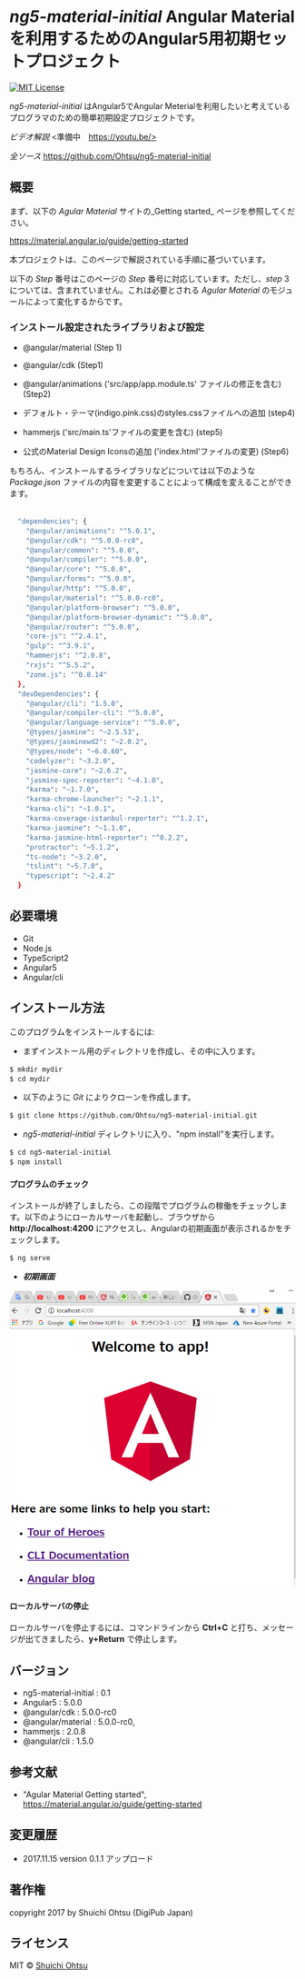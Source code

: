 
# _ng5-material-initial_ Angular Materialを利用するためのAngular5用初期セットプロジェクト
[![MIT License](http://img.shields.io/badge/license-MIT-blue.svg?style=flat)](LICENSE)


_ng5-material-initial_ はAngular5でAngular Meterialを利用したいと考えているプログラマのための簡単初期設定プロジェクトです。

_ビデオ解説_
<準備中　https://youtu.be/>

_全ソース_
<https://github.com/Ohtsu/ng5-material-initial>

## 概要 
    
まず、以下の _Agular Material_ サイトの_Getting started_ ページを参照してください。 
    
<https://material.angular.io/guide/getting-started>
 
本プロジェクトは、このページで解説されている手順に基づいています。 

以下の _Step_ 番号はこのページの _Step_ 番号に対応しています。ただし、_step_ 3については、含まれていません。これは必要とされる _Agular Material_ のモジュールによって変化するからです。

### インストール設定されたライブラリおよび設定 

   - @angular/material (Step 1)

   - @angular/cdk (Step1)

   - @angular/animations ('src/app/app.module.ts' ファイルの修正を含む) (Step2)

   - デフォルト・テーマ(indigo.pink.css)のstyles.cssファイルへの追加 (step4)

   - hammerjs ('src/main.ts'ファイルの変更を含む) (step5)

   - 公式のMaterial Design Iconsの追加 ('index.html'ファイルの変更) (Step6) 


 もちろん、インストールするライブラリなどについては以下のような _Package.json_ ファイルの内容を変更することによって構成を変えることができます。

```bash

  "dependencies": {
    "@angular/animations": "^5.0.1",
    "@angular/cdk": "^5.0.0-rc0",
    "@angular/common": "^5.0.0",
    "@angular/compiler": "^5.0.0",
    "@angular/core": "^5.0.0",
    "@angular/forms": "^5.0.0",
    "@angular/http": "^5.0.0",
    "@angular/material": "^5.0.0-rc0",
    "@angular/platform-browser": "^5.0.0",
    "@angular/platform-browser-dynamic": "^5.0.0",
    "@angular/router": "^5.0.0",
    "core-js": "^2.4.1",
    "gulp": "^3.9.1",
    "hammerjs": "^2.0.8",
    "rxjs": "^5.5.2",
    "zone.js": "^0.8.14"
  },
  "devDependencies": {
    "@angular/cli": "1.5.0",
    "@angular/compiler-cli": "^5.0.0",
    "@angular/language-service": "^5.0.0",
    "@types/jasmine": "~2.5.53",
    "@types/jasminewd2": "~2.0.2",
    "@types/node": "~6.0.60",
    "codelyzer": "~3.2.0",
    "jasmine-core": "~2.6.2",
    "jasmine-spec-reporter": "~4.1.0",
    "karma": "~1.7.0",
    "karma-chrome-launcher": "~2.1.1",
    "karma-cli": "~1.0.1",
    "karma-coverage-istanbul-reporter": "^1.2.1",
    "karma-jasmine": "~1.1.0",
    "karma-jasmine-html-reporter": "^0.2.2",
    "protractor": "~5.1.2",
    "ts-node": "~3.2.0",
    "tslint": "~5.7.0",
    "typescript": "~2.4.2"
  }


```

## 必要環境

   - Git
   - Node.js
   - TypeScript2
   - Angular5
   - Angular/cli



## インストール方法

このプログラムをインストールするには:

   - まずインストール用のディレクトリを作成し、その中に入ります。

```bash
$ mkdir mydir
$ cd mydir
```
   - 以下のように _Git_ によりクローンを作成します。

```bash
$ git clone https://github.com/Ohtsu/ng5-material-initial.git
```

   -  _ng5-material-initial_ ディレクトリに入り、"npm install"を実行します。

```bash
$ cd ng5-material-initial
$ npm install 
```


#### プログラムのチェック

インストールが終了しましたら、この段階でプログラムの稼働をチェックします。以下のようにローカルサーバを起動し、ブラウザから **http://localhost:4200** にアクセスし、Angularの初期画面が表示されるかをチェックします。


```bash
$ ng serve
```

  - ***初期画面*** 

  <img src="https://raw.githubusercontent.com/Ohtsu/images/master/ng5-i18n-demo/ng5-i18n-demo_en-page_01.png" width= "640" >


#### ローカルサーバの停止

ローカルサーバを停止するには、コマンドラインから **Ctrl+C** と打ち、メッセージが出てきましたら、**y+Return** で停止します。




## バージョン

   - ng5-material-initial : 0.1
   - Angular5     : 5.0.0
   - @angular/cdk : 5.0.0-rc0
   - @angular/material : 5.0.0-rc0,
   - hammerjs : 2.0.8
   - @angular/cli : 1.5.0



## 参考文献

- "Agular Material Getting started",
<https://material.angular.io/guide/getting-started>



## 変更履歴

 - 2017.11.15  version 0.1.1 アップロード


## 著作権

copyright 2017 by Shuichi Ohtsu (DigiPub Japan)


## ライセンス

MIT © [Shuichi Ohtsu](ohtsu@digipub-net.com)
